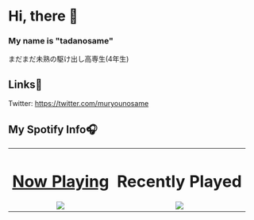 # Hi, there 👋
### My name is "tadanosame"

まだまだ未熟の駆け出し高専生(4年生)

## Links🔗
Twitter: https://twitter.com/muryounosame

## My Spotify Info🎧
<div align="center">
  <table>
    <tr>
      <td valign="top" align="center">
        <a href="https://github.com/kittinan/spotify-github-profile">
          <h1 style="text-align:center;">Now Playing</h1>
          <img src="https://spotify-github-profile.kittinanx.com/api/view?uid=ky___ss&cover_image=true&theme=default&show_offline=false&background_color=121212&interchange=false" />
        </a>
      </td>
      <td valign="top" align="center">
        <h1 style="text-align:center;">Recently Played</h1>
        <img src="https://spotify-recently-played-readme.vercel.app/api?user=ky___ss&width=600&count=7" />
      </td>
    </tr>
  </table>
</div>
